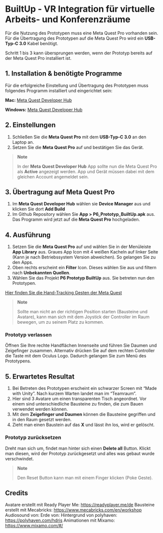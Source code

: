 # BuiltUp - VR Integration für virtuelle Arbeits- und Konferenzräume

Für die Nutzung des Prototypen muss eine Meta Quest Pro vorhanden sein.
Für die Übertragung des Prototypen auf die Meta Quest Pro wird ein **USB-Typ-C 3.0** Kabel benötigt.

Schritt 1 bis 3 kann übersprungen werden, wenn der Prototyp bereits auf der Meta Quest Pro installiert ist.

## 1. Installation & benötigte Programme

Für die erfolgreiche Einstellung und Übertragung des Prototypen muss folgendes Programm installiert und eingerichtet sein:

**Mac:** [Meta Quest Developer Hub](https://developer.oculus.com/downloads/package/oculus-developer-hub-mac)

**Windows:** [Meta Quest Developer Hub](https://developer.oculus.com/downloads/package/oculus-developer-hub-win)

## 2. Einstellungen

1. Schließen Sie die **Meta Quest Pro** mit dem **USB-Typ-C 3.0** an den Laptop an.
2. Setzen Sie die **Meta Quest Pro** auf und bestätigen Sie das Gerät.

> **Note**
>
> In der **Meta Quest Developer Hub** App sollte nun die Meta Quest Pro als **Active** angezeigt werden. App und Gerät müssen dabei mit dem gleichen Account angemeldet sein.

## 3. Übertragung auf Meta Quest Pro

1. Im **Meta Quest Developer Hub** wählen sie **Device Manager** aus und klicken Sie dort **Add Build**
2. Im Github Repository wählen Sie **App > P6_Prototyp_BuiltUp.apk** aus. Das Programm wird jetzt auf die **Meta Quest Pro** hochgeladen.

## 4. Ausführung

1. Setzen Sie die **Meta Quest Pro** auf und wählen Sie in der Menüleiste **App Library** aus. Graues App Icon mit 4 weißen Kacheln auf linker Seite (Kann je nach Betriebssystem Version abweichen). So gelangen Sie zu den Apps.
2. Oben rechts erscheint ein **Filter** Icon. Dieses wählen Sie aus und filtern nach **Unbekannten Quellen**.
3. Wählen Sie das Projekt **P6 Prototyp BuiltUp** aus. Sie betreten nun den Prototypen.

[Hier finden Sie die Hand-Tracking Gesten der Meta Quest](https://www.meta.com/de-de/help/quest/articles/headsets-and-accessories/controllers-and-hand-tracking/hand-tracking-quest-2/)

> **Note**
>
> Sollte man nicht an der richtigen Position starten (Bausteine und Avatare), kann man sich mit dem Joystick der Controller im Raum bewegen, um zu seinem Platz zu kommen.

### Prototyp verlassen

Öffnen Sie Ihre rechte Handflächen Innenseite und führen Sie Daumen und Zeigefinger zusammen. Alternativ drücken Sie auf dem rechten Controller die Taste mit dem Oculus Logo. Dadurch gelangen Sie zum Menü des Prototypens.

## 5. Erwartetes Resultat

1. Bei Betreten des Prototypen erscheint ein schwarzer Screen mit “Made with Unity”. Nach kurzem Warten landet man im “Teamraum”.
2. Hier sind 3 Avatare um einen transparenten Tisch angeordnet. Vor einem sind unterschiedliche Bausteine zu finden, die zum Bauen verwendet werden können.
3. Mit dem **Zeigefinger und Daumen** können die Bausteine gegriffen und in den Raum gesetzt werden.
4. Zieht man einen Baustein auf das **X** und lässt ihn los, wird er gelöscht.

### Prototyp zurücksetzen

Dreht man sich um, findet man hinter sich einen **Delete all** Button. Klickt man diesen, wird der Prototyp zurückgesetzt und alles was gebaut wurde verschwindet.

> **Note**
>
> Den Reset Button kann man mit einem Finger klicken (Poke Geste).





## Credits
Avatare erstellt mit Ready Player Me: https://readyplayer.me/de
Bausteine erstellt mit Mecabricks: https://www.mecabricks.com/en/workshop
Audiosound von: 
Erde von:
Hintergrund von polyhaven: https://polyhaven.com/hdris
Animationen mit Mixamo: https://www.mixamo.com/#/